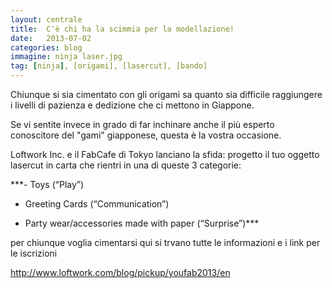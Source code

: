```yaml
---
layout: centrale
title:  C'è chi ha la scimmia per la modellazione!
date:   2013-07-02
categories: blog
immagine: ninja laser.jpg
tag: [ninja], [origami], [lasercut], [bando]
---
```

Chiunque si sia cimentato con gli origami sa quanto sia difficile raggiungere i livelli di pazienza e dedizione che ci mettono in Giappone.

Se vi sentite invece in grado di far inchinare anche il più esperto conoscitore del "gami" giapponese, questa è la vostra occasione.

Loftwork Inc. e il FabCafe di Tokyo lanciano la sfida: progetto il tuo oggetto lasercut in carta che rientri in una di queste 3 categorie:

***- Toys (“Play”)

- Greeting Cards (“Communication”)

- Party wear/accessories made with paper (“Surprise”)***

per chiunque voglia cimentarsi qui si trvano tutte le informazioni e i link per le iscrizioni

http://www.loftwork.com/blog/pickup/youfab2013/en
